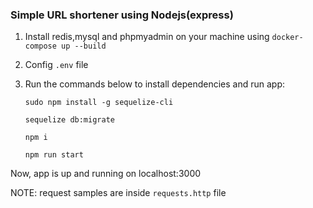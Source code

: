 ### Simple URL shortener using Nodejs(express)
1. Install redis,mysql and phpmyadmin on your machine using `docker-compose up --build`  
2. Config `.env` file
3. Run the commands below to install dependencies and run app:   

    `sudo npm install -g sequelize-cli`

    `sequelize db:migrate`

    `npm i`

    `npm run start`

Now, app is up and running on localhost:3000

NOTE: request samples are inside `requests.http`  file 